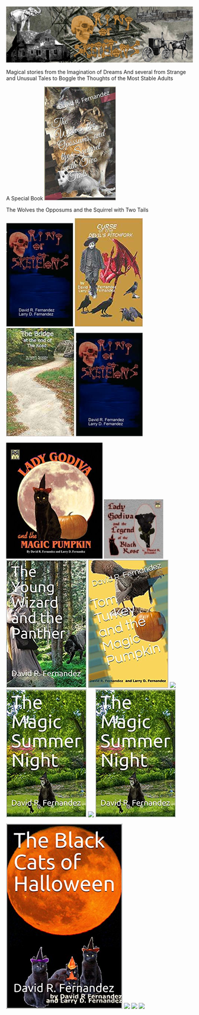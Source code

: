 ![](images/sometrainTT.png)

Magical stories from the Imagination of Dreams
And several from Strange and Unusual Tales to Boggle the Thoughts of the Most Stable Adults

A Special Book
![](images/wolves.png)

The Wolves the Opposums and the Squirrel with Two Tails

![](images/RingofSkeletons.jpg) ![](images/curse.jpg) ![](images/Bridge.jpg) ![](images/RingofSkeletons.jpg)

![](images/lady.jpg) ![](images/Blackrose1.jpg) ![](images/wizard.jpg) ![](images/tomturkey.jpg) 
![](images/logo_main.png) ![](images/summer.jpg) ![](images/tresure.jpg) ![](images/summer.jpg)

![](images/blackcats.jpg) ![](images/logo_main.png) ![](images/Blackrose.png) ![](images/catmouseM.png)
